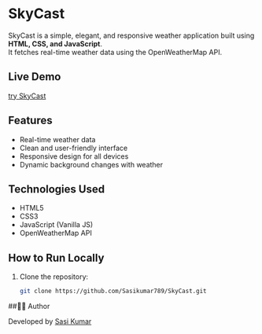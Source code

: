 # SkyCast

SkyCast is a simple, elegant, and responsive weather application built using **HTML, CSS, and JavaScript**.  
It fetches real-time weather data using the OpenWeatherMap API.

## Live Demo
[try SkyCast](https://sasikumar789.github.io/SkyCast/)

## Features
- Real-time weather data
- Clean and user-friendly interface
- Responsive design for all devices
- Dynamic background changes with weather

## Technologies Used
- HTML5
- CSS3
- JavaScript (Vanilla JS)
- OpenWeatherMap API

## How to Run Locally
1. Clone the repository:
   ```bash
   git clone https://github.com/Sasikumar789/SkyCast.git
##👨‍💻 Author

Developed by [Sasi Kumar](https://github.com/Sasikumar789)

